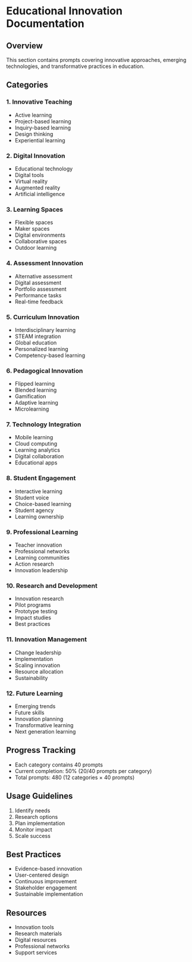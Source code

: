 # Educational Innovation Documentation

## Overview
This section contains prompts covering innovative approaches, emerging technologies, and transformative practices in education.

## Categories

### 1. Innovative Teaching
- Active learning
- Project-based learning
- Inquiry-based learning
- Design thinking
- Experiential learning

### 2. Digital Innovation
- Educational technology
- Digital tools
- Virtual reality
- Augmented reality
- Artificial intelligence

### 3. Learning Spaces
- Flexible spaces
- Maker spaces
- Digital environments
- Collaborative spaces
- Outdoor learning

### 4. Assessment Innovation
- Alternative assessment
- Digital assessment
- Portfolio assessment
- Performance tasks
- Real-time feedback

### 5. Curriculum Innovation
- Interdisciplinary learning
- STEAM integration
- Global education
- Personalized learning
- Competency-based learning

### 6. Pedagogical Innovation
- Flipped learning
- Blended learning
- Gamification
- Adaptive learning
- Microlearning

### 7. Technology Integration
- Mobile learning
- Cloud computing
- Learning analytics
- Digital collaboration
- Educational apps

### 8. Student Engagement
- Interactive learning
- Student voice
- Choice-based learning
- Student agency
- Learning ownership

### 9. Professional Learning
- Teacher innovation
- Professional networks
- Learning communities
- Action research
- Innovation leadership

### 10. Research and Development
- Innovation research
- Pilot programs
- Prototype testing
- Impact studies
- Best practices

### 11. Innovation Management
- Change leadership
- Implementation
- Scaling innovation
- Resource allocation
- Sustainability

### 12. Future Learning
- Emerging trends
- Future skills
- Innovation planning
- Transformative learning
- Next generation learning

## Progress Tracking
- Each category contains 40 prompts
- Current completion: 50% (20/40 prompts per category)
- Total prompts: 480 (12 categories × 40 prompts)

## Usage Guidelines
1. Identify needs
2. Research options
3. Plan implementation
4. Monitor impact
5. Scale success

## Best Practices
- Evidence-based innovation
- User-centered design
- Continuous improvement
- Stakeholder engagement
- Sustainable implementation

## Resources
- Innovation tools
- Research materials
- Digital resources
- Professional networks
- Support services 